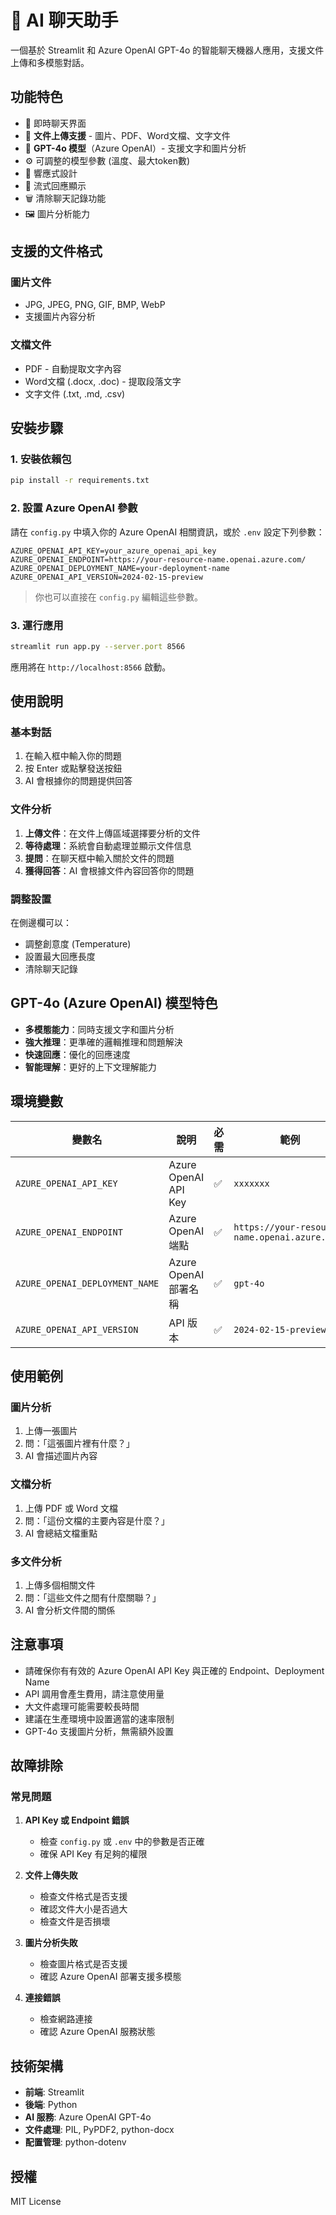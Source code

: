 # 🤖 AI 聊天助手

一個基於 Streamlit 和 Azure OpenAI GPT-4o 的智能聊天機器人應用，支援文件上傳和多模態對話。

## 功能特色

- 💬 即時聊天界面
- 📁 **文件上傳支援** - 圖片、PDF、Word文檔、文字文件
- 🤖 **GPT-4o 模型**（Azure OpenAI）- 支援文字和圖片分析
- ⚙️ 可調整的模型參數 (溫度、最大token數)
- 📱 響應式設計
- 🔄 流式回應顯示
- 🗑️ 清除聊天記錄功能
- 🖼️ 圖片分析能力

## 支援的文件格式

### 圖片文件
- JPG, JPEG, PNG, GIF, BMP, WebP
- 支援圖片內容分析

### 文檔文件
- PDF - 自動提取文字內容
- Word文檔 (.docx, .doc) - 提取段落文字
- 文字文件 (.txt, .md, .csv)

## 安裝步驟

### 1. 安裝依賴包

```bash
pip install -r requirements.txt
```

### 2. 設置 Azure OpenAI 參數

請在 `config.py` 中填入你的 Azure OpenAI 相關資訊，或於 `.env` 設定下列參數：

```env
AZURE_OPENAI_API_KEY=your_azure_openai_api_key
AZURE_OPENAI_ENDPOINT=https://your-resource-name.openai.azure.com/
AZURE_OPENAI_DEPLOYMENT_NAME=your-deployment-name
AZURE_OPENAI_API_VERSION=2024-02-15-preview
```

> 你也可以直接在 `config.py` 編輯這些參數。

### 3. 運行應用

```bash
streamlit run app.py --server.port 8566
```

應用將在 `http://localhost:8566` 啟動。

## 使用說明

### 基本對話
1. 在輸入框中輸入你的問題
2. 按 Enter 或點擊發送按鈕
3. AI 會根據你的問題提供回答

### 文件分析
1. **上傳文件**：在文件上傳區域選擇要分析的文件
2. **等待處理**：系統會自動處理並顯示文件信息
3. **提問**：在聊天框中輸入關於文件的問題
4. **獲得回答**：AI 會根據文件內容回答你的問題

### 調整設置
在側邊欄可以：
- 調整創意度 (Temperature)
- 設置最大回應長度
- 清除聊天記錄

## GPT-4o (Azure OpenAI) 模型特色

- **多模態能力**：同時支援文字和圖片分析
- **強大推理**：更準確的邏輯推理和問題解決
- **快速回應**：優化的回應速度
- **智能理解**：更好的上下文理解能力

## 環境變數

| 變數名 | 說明 | 必需 | 範例 |
|--------|------|------|------|
| `AZURE_OPENAI_API_KEY` | Azure OpenAI API Key | ✅ | `xxxxxxx` |
| `AZURE_OPENAI_ENDPOINT` | Azure OpenAI 端點 | ✅ | `https://your-resource-name.openai.azure.com/` |
| `AZURE_OPENAI_DEPLOYMENT_NAME` | Azure OpenAI 部署名稱 | ✅ | `gpt-4o` |
| `AZURE_OPENAI_API_VERSION` | API 版本 | ✅ | `2024-02-15-preview` |

## 使用範例

### 圖片分析
1. 上傳一張圖片
2. 問：「這張圖片裡有什麼？」
3. AI 會描述圖片內容

### 文檔分析
1. 上傳 PDF 或 Word 文檔
2. 問：「這份文檔的主要內容是什麼？」
3. AI 會總結文檔重點

### 多文件分析
1. 上傳多個相關文件
2. 問：「這些文件之間有什麼關聯？」
3. AI 會分析文件間的關係

## 注意事項

- 請確保你有有效的 Azure OpenAI API Key 與正確的 Endpoint、Deployment Name
- API 調用會產生費用，請注意使用量
- 大文件處理可能需要較長時間
- 建議在生產環境中設置適當的速率限制
- GPT-4o 支援圖片分析，無需額外設置

## 故障排除

### 常見問題

1. **API Key 或 Endpoint 錯誤**
   - 檢查 `config.py` 或 `.env` 中的參數是否正確
   - 確保 API Key 有足夠的權限

2. **文件上傳失敗**
   - 檢查文件格式是否支援
   - 確認文件大小是否過大
   - 檢查文件是否損壞

3. **圖片分析失敗**
   - 檢查圖片格式是否支援
   - 確認 Azure OpenAI 部署支援多模態

4. **連接錯誤**
   - 檢查網路連接
   - 確認 Azure OpenAI 服務狀態

## 技術架構

- **前端**: Streamlit
- **後端**: Python
- **AI 服務**: Azure OpenAI GPT-4o
- **文件處理**: PIL, PyPDF2, python-docx
- **配置管理**: python-dotenv

## 授權

MIT License